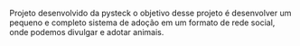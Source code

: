 Projeto desenvolvido da pysteck o objetivo desse projeto é desenvolver um pequeno e completo sistema de adoção em um formato de rede social, onde podemos divulgar e adotar animais.
